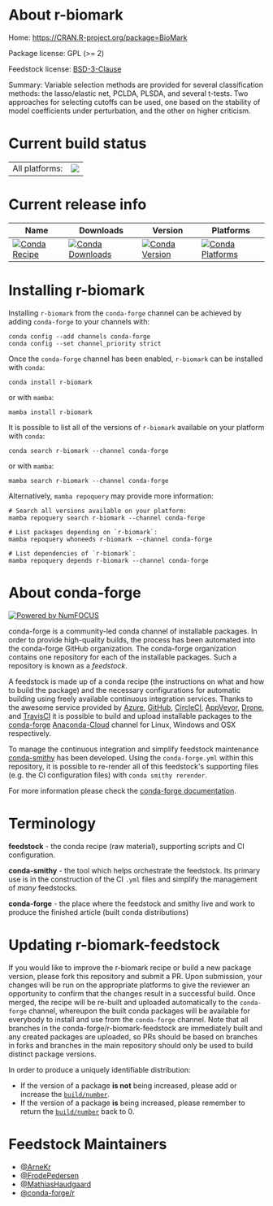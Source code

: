 About r-biomark
===============

Home: https://CRAN.R-project.org/package=BioMark

Package license: GPL (>= 2)

Feedstock license: [BSD-3-Clause](https://github.com/conda-forge/r-biomark-feedstock/blob/main/LICENSE.txt)

Summary: Variable selection methods are provided for several classification methods: the lasso/elastic net, PCLDA, PLSDA, and several t-tests. Two approaches for selecting cutoffs can be used, one based on the stability of model coefficients under perturbation, and the other on higher criticism.

Current build status
====================


<table><tr><td>All platforms:</td>
    <td>
      <a href="https://dev.azure.com/conda-forge/feedstock-builds/_build/latest?definitionId=3359&branchName=main">
        <img src="https://dev.azure.com/conda-forge/feedstock-builds/_apis/build/status/r-biomark-feedstock?branchName=main">
      </a>
    </td>
  </tr>
</table>

Current release info
====================

| Name | Downloads | Version | Platforms |
| --- | --- | --- | --- |
| [![Conda Recipe](https://img.shields.io/badge/recipe-r--biomark-green.svg)](https://anaconda.org/conda-forge/r-biomark) | [![Conda Downloads](https://img.shields.io/conda/dn/conda-forge/r-biomark.svg)](https://anaconda.org/conda-forge/r-biomark) | [![Conda Version](https://img.shields.io/conda/vn/conda-forge/r-biomark.svg)](https://anaconda.org/conda-forge/r-biomark) | [![Conda Platforms](https://img.shields.io/conda/pn/conda-forge/r-biomark.svg)](https://anaconda.org/conda-forge/r-biomark) |

Installing r-biomark
====================

Installing `r-biomark` from the `conda-forge` channel can be achieved by adding `conda-forge` to your channels with:

```
conda config --add channels conda-forge
conda config --set channel_priority strict
```

Once the `conda-forge` channel has been enabled, `r-biomark` can be installed with `conda`:

```
conda install r-biomark
```

or with `mamba`:

```
mamba install r-biomark
```

It is possible to list all of the versions of `r-biomark` available on your platform with `conda`:

```
conda search r-biomark --channel conda-forge
```

or with `mamba`:

```
mamba search r-biomark --channel conda-forge
```

Alternatively, `mamba repoquery` may provide more information:

```
# Search all versions available on your platform:
mamba repoquery search r-biomark --channel conda-forge

# List packages depending on `r-biomark`:
mamba repoquery whoneeds r-biomark --channel conda-forge

# List dependencies of `r-biomark`:
mamba repoquery depends r-biomark --channel conda-forge
```


About conda-forge
=================

[![Powered by
NumFOCUS](https://img.shields.io/badge/powered%20by-NumFOCUS-orange.svg?style=flat&colorA=E1523D&colorB=007D8A)](https://numfocus.org)

conda-forge is a community-led conda channel of installable packages.
In order to provide high-quality builds, the process has been automated into the
conda-forge GitHub organization. The conda-forge organization contains one repository
for each of the installable packages. Such a repository is known as a *feedstock*.

A feedstock is made up of a conda recipe (the instructions on what and how to build
the package) and the necessary configurations for automatic building using freely
available continuous integration services. Thanks to the awesome service provided by
[Azure](https://azure.microsoft.com/en-us/services/devops/), [GitHub](https://github.com/),
[CircleCI](https://circleci.com/), [AppVeyor](https://www.appveyor.com/),
[Drone](https://cloud.drone.io/welcome), and [TravisCI](https://travis-ci.com/)
it is possible to build and upload installable packages to the
[conda-forge](https://anaconda.org/conda-forge) [Anaconda-Cloud](https://anaconda.org/)
channel for Linux, Windows and OSX respectively.

To manage the continuous integration and simplify feedstock maintenance
[conda-smithy](https://github.com/conda-forge/conda-smithy) has been developed.
Using the ``conda-forge.yml`` within this repository, it is possible to re-render all of
this feedstock's supporting files (e.g. the CI configuration files) with ``conda smithy rerender``.

For more information please check the [conda-forge documentation](https://conda-forge.org/docs/).

Terminology
===========

**feedstock** - the conda recipe (raw material), supporting scripts and CI configuration.

**conda-smithy** - the tool which helps orchestrate the feedstock.
                   Its primary use is in the construction of the CI ``.yml`` files
                   and simplify the management of *many* feedstocks.

**conda-forge** - the place where the feedstock and smithy live and work to
                  produce the finished article (built conda distributions)


Updating r-biomark-feedstock
============================

If you would like to improve the r-biomark recipe or build a new
package version, please fork this repository and submit a PR. Upon submission,
your changes will be run on the appropriate platforms to give the reviewer an
opportunity to confirm that the changes result in a successful build. Once
merged, the recipe will be re-built and uploaded automatically to the
`conda-forge` channel, whereupon the built conda packages will be available for
everybody to install and use from the `conda-forge` channel.
Note that all branches in the conda-forge/r-biomark-feedstock are
immediately built and any created packages are uploaded, so PRs should be based
on branches in forks and branches in the main repository should only be used to
build distinct package versions.

In order to produce a uniquely identifiable distribution:
 * If the version of a package **is not** being increased, please add or increase
   the [``build/number``](https://docs.conda.io/projects/conda-build/en/latest/resources/define-metadata.html#build-number-and-string).
 * If the version of a package **is** being increased, please remember to return
   the [``build/number``](https://docs.conda.io/projects/conda-build/en/latest/resources/define-metadata.html#build-number-and-string)
   back to 0.

Feedstock Maintainers
=====================

* [@ArneKr](https://github.com/ArneKr/)
* [@FrodePedersen](https://github.com/FrodePedersen/)
* [@MathiasHaudgaard](https://github.com/MathiasHaudgaard/)
* [@conda-forge/r](https://github.com/conda-forge/r/)

